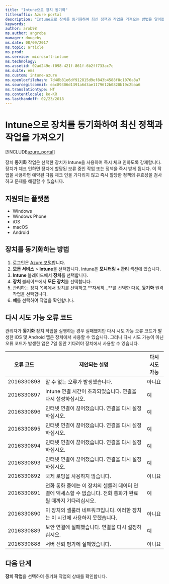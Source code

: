 ```yaml
---
title: "Intune으로 장치 동기화"
titlesuffix: Azure portal
description: "Intune으로 장치를 동기화하여 최신 정책과 작업을 가져오는 방법을 알아봅니다.”"
keywords: 
author: arob98
ms.author: angrobe
manager: dougeby
ms.date: 08/09/2017
ms.topic: article
ms.prod: 
ms.service: microsoft-intune
ms.technology: 
ms.assetid: 02ad249e-f098-421f-861f-6b2ff733ac7c
ms.suite: ems
ms.custom: intune-azure
ms.openlocfilehash: 7d48b81e6df912815d9ef843b4588f8c1076a8a7
ms.sourcegitcommit: eac89306d1391a6d3ae1179612b0820b19c2baa6
ms.translationtype: HT
ms.contentlocale: ko-KR
ms.lasthandoff: 02/23/2018
---
```

# <a name="sync-devices-with-intune-to-get-the-latest-policies-and-actions"></a>Intune으로 장치를 동기화하여 최신 정책과 작업을 가져오기


[!INCLUDE[azure_portal](./includes/azure_portal.md)]

장치 **동기화** 작업은 선택한 장치가 Intune을 사용하여 즉시 체크 인하도록 강제합니다. 장치가 체크 인하면 장치에 할당된 보류 중인 작업 또는 정책을 즉시 받게 됩니다.  이 작업을 사용하면 예약된 다음 체크 인을 기다리지 않고 즉시 할당한 정책의 유효성을 검사하고 문제를 해결할 수 있습니다.

## <a name="supported-platforms"></a>지원되는 플랫폼

- Windows
- Windows Phone
- iOS
- macOS
- Android

## <a name="how-to-sync-a-device"></a>장치를 동기화하는 방법

1. 로그인은 [Azure 포털](https://portal.azure.com)합니다.
2. **모든 서비스** > **Intune**을 선택합니다. Intune은 **모니터링 + 관리** 섹션에 있습니다.
3. **Intune** 블레이드에서 **장치**를 선택합니다.
4. **장치** 블레이드에서 **모든 장치**를 선택합니다.
5. 관리하는 장치 목록에서 장치를 선택하고 **자세히...**를 선택한 다음, **동기화** 원격 작업을 선택합니다.
7. **예**를 선택하여 작업을 확인합니다.


## <a name="retriable-error-codes"></a>다시 시도 가능 오류 코드

관리자가 **동기화** 장치 작업을 실행하는 경우 실패했지만 다시 시도 가능 오류 코드가 발생한 iOS 및 Android 앱은 장치에서 사용할 수 있습니다. 그러나 다시 시도 가능이 아닌 오류 코드가 발생한 앱은 7일 동안 기다려야 장치에서 사용할 수 있습니다.


| 오류 코드  | 제안되는 설명                                                                                                                  | 다시 시도 가능 |
|-------------|----------------------------------------------------------------------------------------------------------------------------------------|-----------|
| 2016330898 | 알 수 없는 오류가 발생했습니다.                                                                                                             | 아니요        |
| 2016330897 | Intune 연결 시간이 초과되었습니다. 연결을 다시 설정하십시오.                                                                             | 예       |
| 2016330896 | 인터넷 연결이 끊어졌습니다. 연결을 다시 설정하십시오.                                                                            | 예       |
| 2016330895 | 인터넷 연결이 끊어졌습니다. 연결을 다시 설정하십시오.                                                                            | 예       |
| 2016330894 | 인터넷 연결이 끊어졌습니다. 연결을 다시 설정하십시오.                                                                            | 예       |
| 2016330893 | 인터넷 연결이 끊어졌습니다. 연결을 다시 설정하십시오.                                                                            | 예       |
| 2016330892 | 국제 로밍을 사용하지 않습니다.                                                                                                     | 아니요        |
| 2016330891 | 전화 통화 중에는 이 장치의 셀룰러 데이터 연결에 액세스할 수 없습니다. 전화 통화가 완료될 때까지 기다리십시오. | 예       |
| 2016330890 | 이 장치의 셀룰러 네트워크입니다. 이러한 장치는 이 시간에 사용하지 못했습니다.                                                   | 아니요        |
| 2016330889 | 보안 연결에 실패했습니다. 연결을 다시 설정하십시오.                                                                                   | 예       |
| 2016330888 | 서버 신뢰 평가에 실패했습니다.                                                                                                | 아니요        |

## <a name="next-steps"></a>다음 단계

**장치 작업**을 선택하여 동기화 작업의 상태를 확인합니다. 
